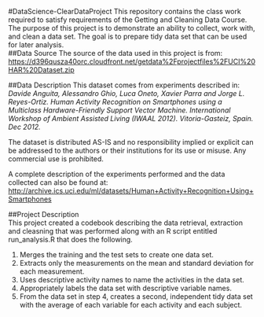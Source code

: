 #DataScience-ClearDataProject
This repository contains the class work required to satisfy requirements of the Getting and Cleaning Data Course.  The purpose of this project is to demonstrate an ability to collect, work with, and clean a data set. The goal is to prepare tidy data set that can be used for later analysis.  
##Data Source
The source of the data used in this project is from:  
  https://d396qusza40orc.cloudfront.net/getdata%2Fprojectfiles%2FUCI%20HAR%20Dataset.zip 
    
##Data Description
This dataset comes from experiments described in:   
    *Davide Anguita, Alessandro Ghio, Luca Oneto, Xavier Parra and Jorge L. Reyes-Ortiz. Human Activity Recognition on Smartphones using a Multiclass Hardware-Friendly Support Vector Machine. International Workshop of Ambient Assisted     Living (IWAAL 2012). Vitoria-Gasteiz, Spain. Dec 2012.*  
    
The dataset is distributed AS-IS and no responsibility implied or explicit can be addressed to the authors or their institutions for its use or misuse. Any commercial use is prohibited.

A complete description of the experiments performed and the data collected can also be found at:  
  http://archive.ics.uci.edu/ml/datasets/Human+Activity+Recognition+Using+Smartphones 

##Project Description  
This project created a codebook describing the data retrieval, extraction and cleasning that was performed along with an R script entitled run_analysis.R that does the following.  
  1. Merges the training and the test sets to create one data set.  
  2. Extracts only the measurements on the mean and standard deviation for each measurement.  
  3. Uses descriptive activity names to name the activities in the data set.  
  4. Appropriately labels the data set with descriptive variable names. 
  5. From the data set in step 4, creates a second, independent tidy data set with the average of each variable for each activity and each subject.
